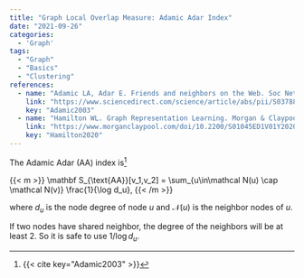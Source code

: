 ```yaml
---
title: "Graph Local Overlap Measure: Adamic Adar Index"
date: "2021-09-26"
categories:
  - 'Graph'
tags:
  - "Graph"
  - "Basics"
  - "Clustering"
references:
  - name: "Adamic LA, Adar E. Friends and neighbors on the Web. Soc Networks. 2003;25: 211–230. doi:10.1016/S0378-8733(03)00009-1"
    link: "https://www.sciencedirect.com/science/article/abs/pii/S0378873303000091"
    key: "Adamic2003"
  - name: "Hamilton WL. Graph Representation Learning. Morgan & Claypool Publishers; 2020. pp. 1–159. doi:10.2200/S01045ED1V01Y202009AIM046"
    link: "https://www.morganclaypool.com/doi/10.2200/S01045ED1V01Y202009AIM046"
    key: "Hamilton2020"
---
```


The Adamic Adar (AA) index is[^Adamic2003]

{{< m >}}
\mathbf S_{\text{AA}}[v_1,v_2] = \sum_{u\in\mathcal N(u) \cap \mathcal N(v)} \frac{1}{\log d_u},
{{< /m >}}

where $d_u$ is the node degree of node $u$ and $\mathcal N(u)$ is the neighbor nodes of $u$.

If two nodes have shared neighbor, the degree of the neighbors will be at least 2. So it is safe to use $1/\log d_u$.


[^Adamic2003]: {{< cite key="Adamic2003" >}}